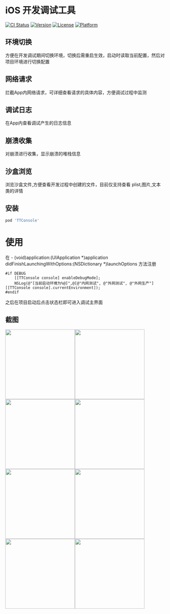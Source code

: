 # iOS 开发调试工具

[![CI Status](https://img.shields.io/travis/icofans/TTConsole.svg?style=flat)](https://travis-ci.org/icofans/TTConsole)
[![Version](https://img.shields.io/cocoapods/v/TTConsole.svg?style=flat)](https://cocoapods.org/pods/TTConsole)
[![License](https://img.shields.io/cocoapods/l/TTConsole.svg?style=flat)](https://cocoapods.org/pods/TTConsole)
[![Platform](https://img.shields.io/cocoapods/p/TTConsole.svg?style=flat)](https://cocoapods.org/pods/TTConsole)

## 环境切换

方便在开发调试期间切换环境，切换后需重启生效，启动时读取当前配置，然后对项目环境进行切换配置

## 网络请求

拦截App内网络请求，可详细查看请求的具体内容，方便调试过程中监测

## 调试日志

在App内查看调试产生的日志信息

## 崩溃收集

对崩溃进行收集，显示崩溃的堆栈信息

## 沙盒浏览

浏览沙盒文件,方便查看开发过程中创建的文件，目前仅支持查看 plist,图片,文本类的详情

## 安装

```ruby
pod 'TTConsole'
```
# 使用

在  - (void)application:(UIApplication *)application didFinishLaunchingWithOptions:(NSDictionary *)launchOptions 方法注册

```objc
#if DEBUG
    [[TTConsole console] enableDebugMode];
    NSLog(@"[当前启动环境为%@]",@[@"内网测试", @"外网测试", @"外网生产"][[TTConsole console].currentEnvironment]);
#endif
```
之后在项目启动后点击状态栏即可进入调试主界面

## 截图

<img src="https://github.com/icofans/TTConsole/blob/master/ScreenShot/%E4%B8%BB%E7%95%8C%E9%9D%A2-001.png" width="220"><img src="https://github.com/icofans/TTConsole/blob/master/ScreenShot/%E7%8E%AF%E5%A2%83%E5%88%87%E6%8D%A2-002.png" width="220">
<img src="https://github.com/icofans/TTConsole/blob/master/ScreenShot/%E7%BD%91%E7%BB%9C%E8%AF%B7%E6%B1%82-003.png" width="220"><img src="https://github.com/icofans/TTConsole/blob/master/ScreenShot/%E7%BD%91%E7%BB%9C%E8%AF%B7%E6%B1%82-003.png" width="220"><img src="https://github.com/icofans/TTConsole/blob/master/ScreenShot/%E8%B0%83%E8%AF%95%E6%97%A5%E5%BF%97-005.png" width="220"><img src="https://github.com/icofans/TTConsole/blob/master/ScreenShot/%E5%B4%A9%E6%BA%83%E5%88%97%E8%A1%A8-006.png" width="220"><img src="https://github.com/icofans/TTConsole/blob/master/ScreenShot/%E5%B4%A9%E6%BA%83%E8%AF%A6%E6%83%85-007.png" width="220"><img src="https://github.com/icofans/TTConsole/blob/master/ScreenShot/%E6%B2%99%E7%9B%92%E6%B5%8F%E8%A7%88-009.png" width="220">
